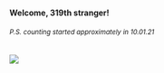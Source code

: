 #### Welcome, 319th stranger!

###### <sup>P.S. counting started approximately in 10.01.21</sup>

<img src="https://kraftwerk28.pp.ua/vcnt.png"></img>
